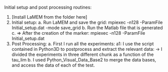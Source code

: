 Initial setup and post processing routines: 
1. [Install LaMEM from the folder here]
2. Initial setup: 
a. Run LaMEM and save the grid: 
mpiexec -n128 -ParamFile Initial_setup.dat -mode save_grid
b. Run the Matlab file that is generated
c. => After the creation of the marker: 
mpiexec -n128 -ParamFile Initial_setup.dat
3. Post Processing: 
a. First I run all the experiments: 
a1: I use the script contained in Python3D to postprocess and extract the relevant data:
-> I divided the experiments in three different chunk as a function of the tau_lim 
b. I used Python_Visual_Data_Base2 to merge the data bases, and access the data of each of the test. 
